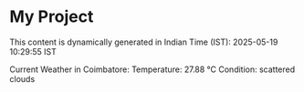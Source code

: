 # My Project

This content is dynamically generated in Indian Time (IST): 2025-05-19 10:29:55 IST


Current Weather in Coimbatore:
Temperature: 27.88 °C
Condition: scattered clouds
